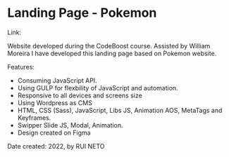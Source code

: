 # Landing Page - Pokemon
 
Link: 

Website developed during the CodeBoost course. Assisted by William Moreira I have developed this landing page based on Pokemon website.

Features:

- Consuming JavaScript API.
- Using GULP for flexbility of JavaScript and automation.
- Responsive to all devices and screens size
- Using Wordpress as CMS
- HTML, CSS (Sass), JavaScript, Libs JS, Animation AOS, MetaTags and Keyframes.
- Swipper Slide JS, Modal, Animation.
- Design created on Figma

Date created: 2022, by RUI NETO

